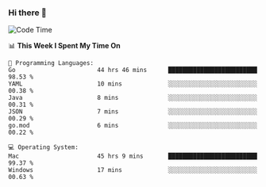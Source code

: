 ### Hi there 👋

<!--
**CrazyCollin/crazycollin** is a ✨ _special_ ✨ repository because its `README.md` (this file) appears on your GitHub profile.

Here are some ideas to get you started:

- 🔭 I’m currently working on ...
- 🌱 I’m currently learning ...
- 👯 I’m looking to collaborate on ...
- 🤔 I’m looking for help with ...
- 💬 Ask me about ...
- 📫 How to reach me: ...
- 😄 Pronouns: ...
- ⚡ Fun fact: ...
-->

<!--START_SECTION:waka-->
![Code Time](http://img.shields.io/badge/Code%20Time-1%2C745%20hrs%2048%20mins-blue)

📊 **This Week I Spent My Time On** 

```text
💬 Programming Languages: 
Go                       44 hrs 46 mins      █████████████████████████   98.53 % 
YAML                     10 mins             ░░░░░░░░░░░░░░░░░░░░░░░░░   00.38 % 
Java                     8 mins              ░░░░░░░░░░░░░░░░░░░░░░░░░   00.31 % 
JSON                     7 mins              ░░░░░░░░░░░░░░░░░░░░░░░░░   00.29 % 
go.mod                   6 mins              ░░░░░░░░░░░░░░░░░░░░░░░░░   00.22 % 

💻 Operating System: 
Mac                      45 hrs 9 mins       █████████████████████████   99.37 % 
Windows                  17 mins             ░░░░░░░░░░░░░░░░░░░░░░░░░   00.63 % 
```


<!--END_SECTION:waka-->
